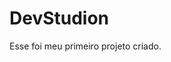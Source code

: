 # DevStudion
                                                                                             
Esse foi meu primeiro projeto criado.

